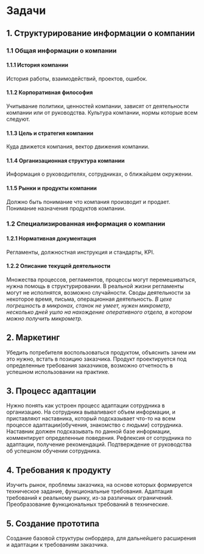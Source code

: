 # Задачи
## 1. Структурирование информации о компании
### 1.1  Общая информации о компании
#### 1.1.1 История компании
История работы, взаимодействий, проектов, ошибок.
#### 1.1.2 Корпоративная философия
Учитывание политики, ценностей компании, зависят от деятельности компании или от руководства. Культура компании, нормы которые всем следуют.
#### 1.1.3 Цель и стратегия компании
Куда движется компания, вектор движения компании.
#### 1.1.4 Организационная структура компании
Информация о руководителях, сотрудниках, о ближайшем окружении.
#### 1.1.5 Рынки и продукты компании
Должно быть понимание что компания производит и продает. Понимание назначения продуктов компании.
### 1.2 Специализированная информация о компании

#### 1.2.1 Нормативная документация
Регламенты, должностная инструкция и стандарты, KPI.
#### 1.2.2 Описание текущей деятельности
Множества процессов, регламентов, процессы могут перемешиваться, нужна помощь в структурировании. В реальной жизни регламенты могут не исполнятся, возможно случайности. Своды деятельности за некоторое время, письма, операционная деятельность.
_В цехе погрешность в микронах, станок не умеет, нужен микрометр, несколько дней ушло на нахождение оперативного отдела, в котором можно получить микрометр._
## 2. Маркетинг
Убедить потребителя воспользоваться продуктом, объяснить зачем им это нужно, встать в позицию заказчика. Продукт проектируется под определенные требования заказчиков, возможно отчетность в успешном использовании на практике.
## 3. Процесс адаптации
Нужно понять как устроен процесс адаптации сотрудника в организацию. На сотрудника вываливают объем информации, и приставляют наставника, который подсказывает что-то на всем процессе адаптации(обучения, знакомство с людьми) сотрудника. Наставник должен подсказывать по данной базе информации, комментирует определенные поведения. Рефлексия от сотрудника по адаптации, получение рекомендаций. Подтверждение от руководства об успешном обучении сотрудника.
## 4. Требования к продукту
Изучить рынок, проблемы заказчика, на основе которых формируется техническое задание,  функциональные требования. Адаптация требований к реальному рынку, из-за различных ограничений. Преобразование функциональных требований в технические.
## 5. Создание прототипа
Создание базовой структуры онбордера, для дальнейшего расширения и адаптации к требованиям заказчика.